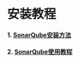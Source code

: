 # 安装教程

#### 1. [SonarQube安装方法](https://github.com/tongdeyong/Install-tutorial/blob/master/SonarQube%E5%AE%89%E8%A3%85%E6%96%B9%E6%B3%95/SonarQube%E5%AE%89%E8%A3%85%E6%96%B9%E6%B3%95.md)
#### 2. [SonarQube使用教程](https://github.com/tongdeyong/Install-tutorial/blob/master/SonarQube%E5%AE%89%E8%A3%85%E6%96%B9%E6%B3%95/SonarQube%E4%BD%BF%E7%94%A8%E6%95%99%E7%A8%8B.md)
